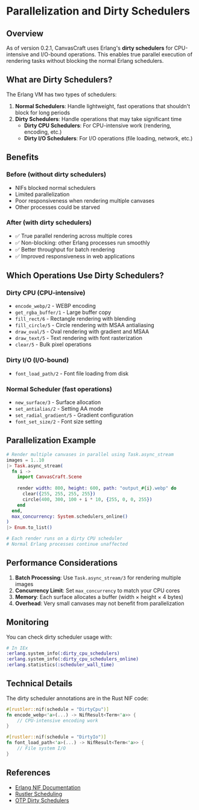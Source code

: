 # Parallelization and Dirty Schedulers

## Overview

As of version 0.2.1, CanvasCraft uses Erlang's **dirty schedulers** for CPU-intensive and I/O-bound operations. This enables true parallel execution of rendering tasks without blocking the normal Erlang schedulers.

## What are Dirty Schedulers?

The Erlang VM has two types of schedulers:

1. **Normal Schedulers**: Handle lightweight, fast operations that shouldn't block for long periods
2. **Dirty Schedulers**: Handle operations that may take significant time
   - **Dirty CPU Schedulers**: For CPU-intensive work (rendering, encoding, etc.)
   - **Dirty I/O Schedulers**: For I/O operations (file loading, network, etc.)

## Benefits

### Before (without dirty schedulers)
- NIFs blocked normal schedulers
- Limited parallelization
- Poor responsiveness when rendering multiple canvases
- Other processes could be starved

### After (with dirty schedulers)
- ✅ True parallel rendering across multiple cores
- ✅ Non-blocking: other Erlang processes run smoothly
- ✅ Better throughput for batch rendering
- ✅ Improved responsiveness in web applications

## Which Operations Use Dirty Schedulers?

### Dirty CPU (CPU-intensive)
- `encode_webp/2` - WEBP encoding
- `get_rgba_buffer/1` - Large buffer copy
- `fill_rect/6` - Rectangle rendering with blending
- `fill_circle/5` - Circle rendering with MSAA antialiasing
- `draw_oval/5` - Oval rendering with gradient and MSAA
- `draw_text/5` - Text rendering with font rasterization
- `clear/5` - Bulk pixel operations

### Dirty I/O (I/O-bound)
- `font_load_path/2` - Font file loading from disk

### Normal Scheduler (fast operations)
- `new_surface/3` - Surface allocation
- `set_antialias/2` - Setting AA mode
- `set_radial_gradient/5` - Gradient configuration
- `font_set_size/2` - Font size setting

## Parallelization Example

```elixir
# Render multiple canvases in parallel using Task.async_stream
images = 1..10
|> Task.async_stream(
  fn i ->
    import CanvasCraft.Scene
    
    render width: 800, height: 600, path: "output_#{i}.webp" do
      clear({255, 255, 255, 255})
      circle(400, 300, 100 + i * 10, {255, 0, 0, 255})
    end
  end,
  max_concurrency: System.schedulers_online()
)
|> Enum.to_list()

# Each render runs on a dirty CPU scheduler
# Normal Erlang processes continue unaffected
```

## Performance Considerations

1. **Batch Processing**: Use `Task.async_stream/3` for rendering multiple images
2. **Concurrency Limit**: Set `max_concurrency` to match your CPU cores
3. **Memory**: Each surface allocates a buffer (width × height × 4 bytes)
4. **Overhead**: Very small canvases may not benefit from parallelization

## Monitoring

You can check dirty scheduler usage with:

```elixir
# In IEx
:erlang.system_info(:dirty_cpu_schedulers)
:erlang.system_info(:dirty_cpu_schedulers_online)
:erlang.statistics(:scheduler_wall_time)
```

## Technical Details

The dirty scheduler annotations are in the Rust NIF code:

```rust
#[rustler::nif(schedule = "DirtyCpu")]
fn encode_webp<'a>(...) -> NifResult<Term<'a>> {
    // CPU-intensive encoding work
}

#[rustler::nif(schedule = "DirtyIo")]
fn font_load_path<'a>(...) -> NifResult<Term<'a>> {
    // File system I/O
}
```

## References

- [Erlang NIF Documentation](https://www.erlang.org/doc/man/erl_nif.html)
- [Rustler Scheduling](https://github.com/rusterlium/rustler#scheduling)
- [OTP Dirty Schedulers](https://www.erlang.org/doc/man/erlang.html#system_info_dirty_schedulers)
